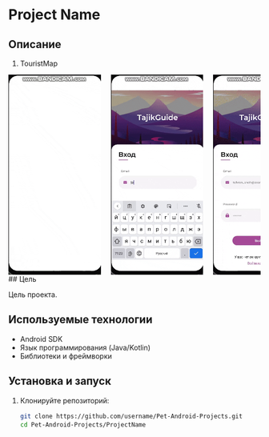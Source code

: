 # Project Name

## Описание

1. TouristMap
<div style="overflow-x: auto; display: flex; white-space: nowrap; width: 100%;"> <img src="./1.1.gif" alt="Demo 1" style="height: 400px; width: 200px; margin-right: 20px;" /> <img src="./1.2.gif" alt="Demo 2" style="height: 400px; width: 200px; margin-right: 20px;" /> <img src="./1.3.gif" alt="Demo 3" style="height: 400px; width: 200px; margin-right: 20px;" /> <img src="./1.4.gif" alt="Demo 4" style="height: 400px; width: 200px; margin-right: 20px;" /> <img src="./1.5.gif" alt="Demo 5" style="height: 400px; width: 200px; margin-right: 20px;" /> <img src="./1.6.gif" alt="Demo 6" style="height: 400px; width: 200px; margin-right: 20px;" /> <img src="./1.7.gif" alt="Demo 7" style="height: 400px; width: 200px; margin-right: 20px;" /> </div>
## Цель

Цель проекта.

## Используемые технологии

- Android SDK
- Язык программирования (Java/Kotlin)
- Библиотеки и фреймворки

## Установка и запуск

1. Клонируйте репозиторий:
   ```sh
   git clone https://github.com/username/Pet-Android-Projects.git
   cd Pet-Android-Projects/ProjectName
